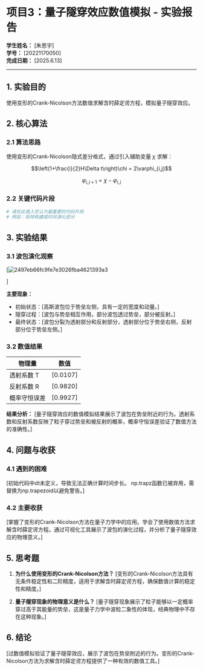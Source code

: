 # 项目3：量子隧穿效应数值模拟 - 实验报告

**学生姓名：** [朱思宇]  
**学号：** [20221170050]  
**完成日期：** [2025.6.13]  

---

## 1. 实验目的

使用变形的Crank-Nicolson方法数值求解含时薛定谔方程，模拟量子隧穿效应。

## 2. 核心算法

### 2.1 算法思路

使用变形的Crank-Nicolson隐式差分格式，通过引入辅助变量 $\chi$ 求解：

$$\left(1+\frac{i}{2}H\Delta t\right)\chi = 2\varphi_{i,j}$$

$$\varphi_{i,j+1} = \chi - \varphi_{i,j}$$

### 2.2 关键代码片段

```python
# 请在此插入您认为最重要的代码片段
# 例如：矩阵构建或时间演化部分
```

## 3. 实验结果

### 3.1 波包演化观察

[![2497eb66fc9fe7e3026fba4621393a3](https://github.com/user-attachments/assets/431a9878-50f9-44a3-a42b-8f6f5182df99)

]

**主要现象：**
- 初始状态：[高斯波包位于势垒左侧，具有一定的宽度和动量。]
- 隧穿过程：[波包与势垒相互作用，部分波包透过势垒，部分被反射。]
- 最终状态：[波包分裂为透射部分和反射部分，透射部分位于势垒右侧，反射部分位于势垒左侧。]

### 3.2 数值结果

| 物理量 | 数值 |
|--------|------|
| 透射系数 T | [0.0107] |
| 反射系数 R | [0.9820] |
| 概率守恒误差 | [0.9927] |

**结果分析：**
[量子隧穿效应的数值模拟结果展示了波包在势垒附近的行为。透射系数和反射系数反映了粒子穿过势垒和被反射的概率，概率守恒误差验证了数值方法的准确性。]

## 4. 问题与收获

### 4.1 遇到的困难

[初始代码中dt未定义，导致无法正确计算时间步长。
np.trapz函数已被弃用，需替换为np.trapezoid以避免警告。]

### 4.2 主要收获

[掌握了变形的Crank-Nicolson方法在量子力学中的应用。学会了使用数值方法求解含时薛定谔方程。通过可视化工具展示了波包的演化过程，并分析了量子隧穿效应的物理意义。]

## 5. 思考题

1. **为什么使用变形的Crank-Nicolson方法？**
   [变形的Crank-Nicolson方法具有无条件稳定性和二阶精度，适用于求解含时薛定谔方程，确保数值计算的稳定性和精度。]

2. **量子隧穿现象的物理意义是什么？**
   [量子隧穿现象展示了粒子能够以一定概率穿过高于其能量的势垒，这是量子力学中波粒二象性的体现，经典物理中不存在这种现象。]

## 6. 结论

[过数值模拟验证了量子隧穿效应，展示了波包在势垒附近的行为。变形的Crank-Nicolson方法为求解含时薛定谔方程提供了一种有效的数值工具。]

